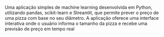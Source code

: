 Uma aplicação simples de machine learning desenvolvida em Python, utilizando pandas, scikit-learn e Streamlit, que permite prever o preço de uma pizza com base no seu diâmetro. A aplicação oferece uma interface interativa onde o usuário informa o tamanho da pizza e recebe uma previsão de preço em tempo real
